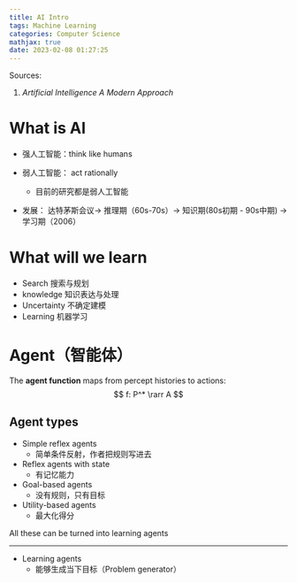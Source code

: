 ```yaml
---
title: AI Intro 
tags: Machine Learning
categories: Computer Science
mathjax: true
date: 2023-02-08 01:27:25
---
```


Sources:

1. *Artificial Intelligence A Modern Approach*

<!--more-->

# What is AI

* 强人工智能：think like humans

* 弱人工智能： act rationally
  * 目前的研究都是弱人工智能
* 发展： 达特茅斯会议→ 推理期（60s-70s）→ 知识期(80s初期 - 90s中期) → 学习期（2006）

# What will we learn

* Search  搜索与规划
* knowledge 知识表达与处理
* Uncertainty 不确定建模
* Learning 机器学习

# Agent（智能体）

The **agent function** maps from percept histories to actions:
$$
f: P^* \rarr A
$$


## Agent types

* Simple  reflex agents
  * 简单条件反射，作者把规则写进去
* Reflex agents with state
  * 有记忆能力
* Goal-based agents
  * 没有规则，只有目标
* Utility-based agents
  * 最大化得分

All these can be turned into learning agents

------

* Learning agents
  * 能够生成当下目标（Problem generator）
